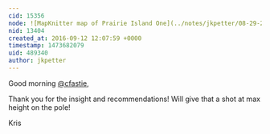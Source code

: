 ```yaml
---
cid: 15356
node: ![MapKnitter map of Prairie Island One](../notes/jkpetter/08-29-2016/mapknitter-map-of-prairie-island-one)
nid: 13404
created_at: 2016-09-12 12:07:59 +0000
timestamp: 1473682079
uid: 489340
author: jkpetter
---
```


Good morning [@cfastie](/profile/cfastie),

Thank you for the insight and recommendations! Will give that a shot at max height on the pole!

Kris